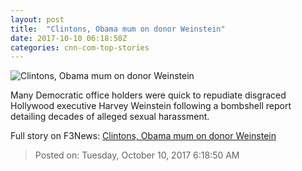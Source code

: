 ```yaml
---
layout: post
title:  "Clintons, Obama mum on donor Weinstein"
date: 2017-10-10 06:18:50Z
categories: cnn-com-top-stories
---
```


![Clintons, Obama mum on donor Weinstein](http://i2.cdn.cnn.com/cnnnext/dam/assets/171009105637-harvey-weinstein-hillary-clinton-2012-super-tease.jpg)

Many Democratic office holders were quick to repudiate disgraced Hollywood executive Harvey Weinstein following a bombshell report detailing decades of alleged sexual harassment.


Full story on F3News: [Clintons, Obama mum on donor Weinstein](http://www.f3nws.com/n/hRGqvC)

> Posted on: Tuesday, October 10, 2017 6:18:50 AM
